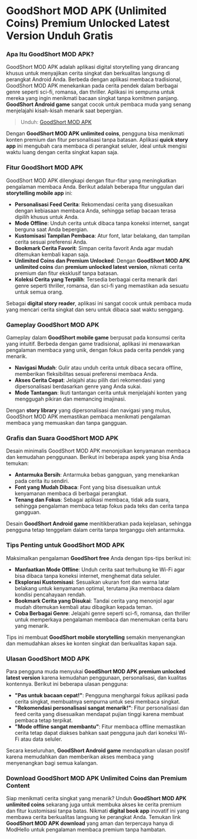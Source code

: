 # GoodShort MOD APK (Unlimited Coins) Premium Unlocked Latest Version Unduh Gratis

### Apa Itu GoodShort MOD APK?

GoodShort MOD APK adalah aplikasi digital storytelling yang dirancang khusus untuk menyajikan cerita singkat dan berkualitas langsung di perangkat Android Anda. Berbeda dengan aplikasi membaca tradisional, GoodShort MOD APK menekankan pada cerita pendek dalam berbagai genre seperti sci-fi, romansa, dan thriller. Aplikasi ini sempurna untuk mereka yang ingin menikmati bacaan singkat tanpa komitmen panjang. **GoodShort Android game** sangat cocok untuk pembaca muda yang senang menjelajahi kisah-kisah menarik saat bepergian.

>Unduh: [GoodShort MOD APK](https://modhello.com/goodshort/)

Dengan **GoodShort MOD APK unlimited coins**, pengguna bisa menikmati konten premium dan fitur personalisasi tanpa batasan. Aplikasi **quick story app** ini mengubah cara membaca di perangkat seluler, ideal untuk mengisi waktu luang dengan cerita singkat kapan saja.

### Fitur GoodShort MOD APK

GoodShort MOD APK dilengkapi dengan fitur-fitur yang meningkatkan pengalaman membaca Anda. Berikut adalah beberapa fitur unggulan dari **storytelling mobile app** ini:

- **Personalisasi Feed Cerita**: Rekomendasi cerita yang disesuaikan dengan kebiasaan membaca Anda, sehingga setiap bacaan terasa dipilih khusus untuk Anda.
- **Mode Offline**: Unduh cerita untuk dibaca tanpa koneksi internet, sangat berguna saat Anda bepergian.
- **Kustomisasi Tampilan Pembaca**: Atur font, latar belakang, dan tampilan cerita sesuai preferensi Anda.
- **Bookmark Cerita Favorit**: Simpan cerita favorit Anda agar mudah ditemukan kembali kapan saja.
- **Unlimited Coins dan Premium Unlocked**: Dengan **GoodShort MOD APK unlimited coins** dan **premium unlocked latest version**, nikmati cerita premium dan fitur eksklusif tanpa batasan.
- **Koleksi Cerita yang Terpilih**: Tersedia berbagai cerita menarik dari genre seperti thriller, romansa, dan sci-fi yang memastikan ada sesuatu untuk semua orang.

Sebagai **digital story reader**, aplikasi ini sangat cocok untuk pembaca muda yang mencari cerita singkat dan seru untuk dibaca saat waktu senggang.

### Gameplay GoodShort MOD APK

Gameplay dalam **GoodShort mobile game** berpusat pada konsumsi cerita yang intuitif. Berbeda dengan game tradisional, aplikasi ini menawarkan pengalaman membaca yang unik, dengan fokus pada cerita pendek yang menarik.

- **Navigasi Mudah**: Gulir atau unduh cerita untuk dibaca secara offline, memberikan fleksibilitas sesuai preferensi membaca Anda.
- **Akses Cerita Cepat**: Jelajahi atau pilih dari rekomendasi yang dipersonalisasi berdasarkan genre yang Anda sukai.
- **Mode Tantangan**: Ikuti tantangan cerita untuk menjelajahi konten yang menggugah pikiran dan memancing imajinasi.

Dengan **story library** yang dipersonalisasi dan navigasi yang mulus, GoodShort MOD APK memastikan pembaca menikmati pengalaman membaca yang memuaskan dan tanpa gangguan.

### Grafis dan Suara GoodShort MOD APK

Desain minimalis GoodShort MOD APK menonjolkan kenyamanan membaca dan kemudahan penggunaan. Berikut ini beberapa aspek yang bisa Anda temukan:

- **Antarmuka Bersih**: Antarmuka bebas gangguan, yang menekankan pada cerita itu sendiri.
- **Font yang Mudah Dibaca**: Font yang bisa disesuaikan untuk kenyamanan membaca di berbagai perangkat.
- **Tenang dan Fokus**: Sebagai aplikasi membaca, tidak ada suara, sehingga pengalaman membaca tetap fokus pada teks dan cerita tanpa gangguan.

Desain **GoodShort Android game** menitikberatkan pada kejelasan, sehingga pengguna tetap tenggelam dalam cerita tanpa terganggu oleh antarmuka.

### Tips Penting untuk GoodShort MOD APK

Maksimalkan pengalaman **GoodShort free** Anda dengan tips-tips berikut ini:

- **Manfaatkan Mode Offline**: Unduh cerita saat terhubung ke Wi-Fi agar bisa dibaca tanpa koneksi internet, menghemat data seluler.
- **Eksplorasi Kustomisasi**: Sesuaikan ukuran font dan warna latar belakang untuk kenyamanan optimal, terutama jika membaca dalam kondisi pencahayaan rendah.
- **Bookmark Cerita yang Disukai**: Tandai cerita yang menonjol agar mudah ditemukan kembali atau dibagikan kepada teman.
- **Coba Berbagai Genre**: Jelajahi genre seperti sci-fi, romansa, dan thriller untuk memperkaya pengalaman membaca dan menemukan cerita baru yang menarik.

Tips ini membuat **GoodShort mobile storytelling** semakin menyenangkan dan memudahkan akses ke konten singkat dan berkualitas kapan saja.

### Ulasan GoodShort MOD APK

Para pengguna muda menyukai **GoodShort MOD APK premium unlocked latest version** karena kemudahan penggunaan, personalisasi, dan kualitas kontennya. Berikut ini beberapa ulasan pengguna:

- **"Pas untuk bacaan cepat!"**: Pengguna menghargai fokus aplikasi pada cerita singkat, membuatnya sempurna untuk sesi membaca singkat.
- **"Rekomendasi personalisasi sangat menarik!"**: Fitur personalisasi dan feed cerita yang disesuaikan mendapat pujian tinggi karena membuat pembaca tetap terpikat.
- **"Mode offline sangat membantu"**: Fitur membaca offline memastikan cerita tetap dapat diakses bahkan saat pengguna jauh dari koneksi Wi-Fi atau data seluler.

Secara keseluruhan, **GoodShort Android game** mendapatkan ulasan positif karena memudahkan dan memberikan akses membaca yang menyenangkan bagi semua kalangan.

### Download GoodShort MOD APK Unlimited Coins dan Premium Content

Siap menikmati cerita singkat yang menarik? Unduh **GoodShort MOD APK unlimited coins** sekarang juga untuk membuka akses ke cerita premium dan fitur kustomisasi tanpa batas. Nikmati **digital book app** inovatif ini yang membawa cerita berkualitas langsung ke perangkat Anda. Temukan link **GoodShort MOD APK download** yang aman dan terpercaya hanya di ModHello untuk pengalaman membaca premium tanpa hambatan.
